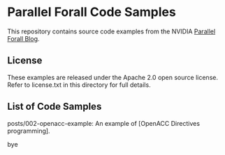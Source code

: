 Parallel Forall Code Samples
============================

This repository contains source code examples from the NVIDIA [Parallel Forall Blog](http://developer.nvidia.com/parallel-forall).

License
-------

These examples are released under the Apache 2.0 open source license.  Refer to license.txt in this directory for full details.

List of Code Samples
--------------------
posts/002-openacc-example: An example of [OpenACC Directives programming].

bye